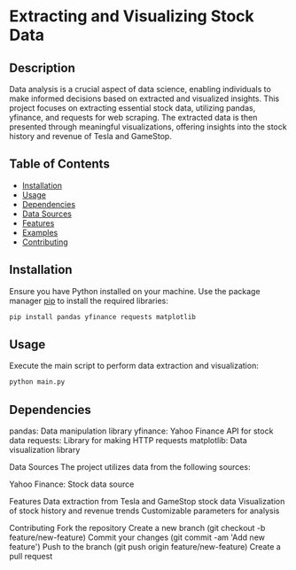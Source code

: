 # Extracting and Visualizing Stock Data

## Description

Data analysis is a crucial aspect of data science, enabling individuals to make informed decisions based on extracted and visualized insights. This project focuses on extracting essential stock data, utilizing pandas, yfinance, and requests for web scraping. The extracted data is then presented through meaningful visualizations, offering insights into the stock history and revenue of Tesla and GameStop.

## Table of Contents

- [Installation](#installation)
- [Usage](#usage)
- [Dependencies](#dependencies)
- [Data Sources](#data-sources)
- [Features](#features)
- [Examples](#examples)
- [Contributing](#contributing)

## Installation

Ensure you have Python installed on your machine. Use the package manager [pip](https://pip.pypa.io/en/stable/) to install the required libraries:

```bash
pip install pandas yfinance requests matplotlib
```

## Usage
Execute the main script to perform data extraction and visualization:

```bash
python main.py
```

## Dependencies

pandas: Data manipulation library
yfinance: Yahoo Finance API for stock data
requests: Library for making HTTP requests
matplotlib: Data visualization library

Data Sources
The project utilizes data from the following sources:

Yahoo Finance: Stock data source

Features
Data extraction from Tesla and GameStop stock data
Visualization of stock history and revenue trends
Customizable parameters for analysis


Contributing
Fork the repository
Create a new branch (git checkout -b feature/new-feature)
Commit your changes (git commit -am 'Add new feature')
Push to the branch (git push origin feature/new-feature)
Create a pull request
